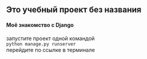 ## Это учебный проект без названия

#### Моё знакомство с Django

запустите проект одной командой    
`python manage.py runserver`  
перейдите по ссылке в терминале

